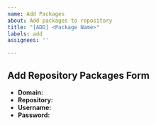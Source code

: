 ```yaml
---
name: Add Packages
about: Add packages to repository
title: "[ADD] <Package Name>"
labels: add
assignees: ''

---
```


## Add Repository Packages Form

- **Domain:** <!--- Required -->
- **Repository:** <!--- Required -->
- **Username:** <!--- Optional -->
- **Password:** <!--- Optional -->
